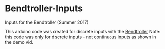# Bendtroller-Inputs
Inputs for the Bendtroller (Summer 2017)

This arduino code was created for discrete inputs with the [Bendtroller](https://youtu.be/5dZoi0y8Lag)
Note: this code was only for discrete inputs - not continuous inputs as shown in the demo vid.
